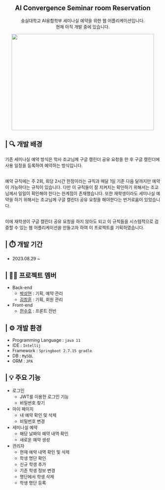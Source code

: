 <div align="center">
  <h2>AI Convergence Seminar room Reservation</h2>
  숭실대학교 AI융합학부 세미나실 예약을 위한 웹 어플리케이션입니다.<br>
  현재 아직 개발 중에 있습니다.
</div>
<p align="center"><img src="https://img.freepik.com/free-vector/appointment-booking-with-calendar_52683-39831.jpg?w=1060&t=st=1696960629~exp=1696961229~hmac=f7b47ddf5aed11fa5f4591190bef3d3c042b0b90e5534fadf7311921817a1d77" width="462" height="313"></p>


## | 🔍 개발 배경
기존 세미나실 예약 방식은 학사 조교님께 구글 캘린더 공유 요청을 한 후 구글 캘린더에 사용 일정을 등록하여 예약하는 방식입니다.<br><br>

예약 규칙에는 주 2회, 회당 2시간 한정이라는 규칙과 매달 1일 기준 다음 달까지만 예약이 가능하다는 규칙이 있습니다. 다만 이 규칙들이 잘 지켜지는 확인하기 위해서는 조교님께서 일일이 확인해야 한다는 한계점이 존재했습니다.
또한 재학생이라도 세미나실 예약을 하기 위해서는 조교님께 구글 캘린더 공유 요청을 해야한다는 번거로움이 있었습니다.<br><br>

이에 재학생이 구글 캘린더 공유 요청을 하지 않아도 되고 이 규칙들을 시스템적으로 검증할 수 있는 웹 어플리케이션을 만들고자 하여 이 프로젝트를 기획하였습니다.


## | ⏱️ 개발 기간
- 2023.08.29 ~


## | 👬🏻 프로젝트 멤버
- Back-end
  - [박상현](https://github.com/Sanghyun124) : 기획, 예약 관리
  - [김창훈](https://github.com/C-H-Kim) : 기획, 회원 관리
- Front-end
  - [한수호](https://github.com/unbroken2650) : 프론트 전반


## | ⚙️ 개발 환경
- Programming Language : `java 11`
- IDE : `Intellij`
- Framework : `Springboot 2.7.15 gradle`
- DB : `MySQL`
- ORM : `JPA`


## | 💡 주요 기능
- 로그인
  - JWT를 이용한 로그인 기능
  - 비밀번호 찾기
- 마이 페이지
  - 내 예약 확인 및 삭제
  - 비밀번호 변경
- 세미나실 예약
  - 해당 날짜의 예약 내역 확인
  - 새로운 예약 생성
- 관리자
  - 현재 예약 내역 확인 및 삭제
  - 학생 명단 확인
  - 신규 학생 추가
  - 기존 학생 정보 변경
  - 명단에서 학생 삭제
  - 학생 명단 등록
